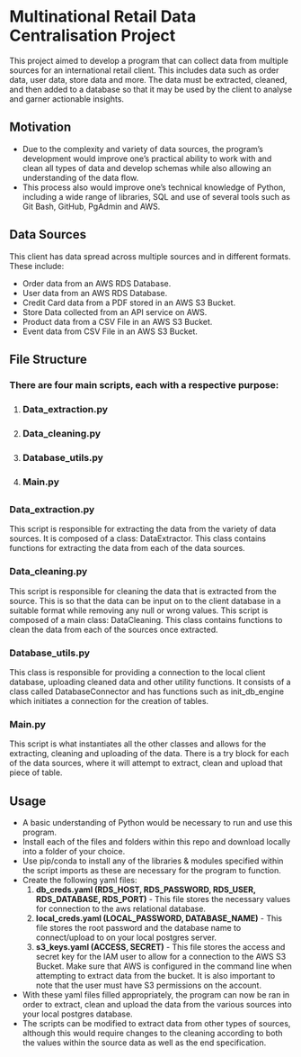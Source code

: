 # Multinational Retail Data Centralisation Project

This project aimed to develop a program that can collect data from multiple sources for an international retail client. This includes data such as order data, user data, store data and more. The data must be extracted, cleaned, and then added to a database so that it may be used by the client to analyse and garner actionable insights.

## Motivation
- Due to the complexity and variety of data sources, the program’s development would improve one’s practical ability to work with and clean all types of data and develop schemas while also allowing an understanding of the data flow.
- This process also would improve one’s technical knowledge of Python, including a wide range of libraries, SQL and use of several tools such as Git Bash, GitHub, PgAdmin and AWS.

## Data Sources
This client has data spread across multiple sources and in different formats. These include:
- Order data from an AWS RDS Database.
- User data from an AWS RDS Database.
- Credit Card data from a PDF stored in an AWS S3 Bucket.
- Store Data collected from an API service on AWS.
- Product data from a CSV File in an AWS S3 Bucket.
- Event data from CSV File in an AWS S3 Bucket.


## File Structure

### There are four main scripts, each with a respective purpose:

1. ### Data_extraction.py
2. ### Data_cleaning.py
3. ### Database_utils.py
4. ### Main.py

##

### Data_extraction.py
This script is responsible for extracting the data from the variety of data sources. It is composed of a class: DataExtractor. This class contains functions for extracting the data from each of the data sources.

### Data_cleaning.py
This script is responsible for cleaning the data that is extracted from the source. This is so that the data can be input on to the client database in a suitable format while removing any null or wrong values. This script is composed of a main class: DataCleaning. This class contains functions to clean the data from each of the sources once extracted.

### Database_utils.py
This class is responsible for providing a connection to the local client database, uploading cleaned data and other utility functions. It consists of a class called DatabaseConnector and has functions such as init_db_engine which initiates a connection for the creation of tables. 

### Main.py
This script is what instantiates all the other classes and allows for the extracting, cleaning and uploading of the data. There is a try block for each of the data sources, where it will attempt to extract, clean and upload that piece of table. 


## Usage

- A basic understanding of Python would be necessary to run and use this program.
- Install each of the files and folders within this repo and download locally into a folder of your choice.
- Use pip/conda to install any of the libraries & modules specified within the script imports as these are necessary for the program to function.
- Create the following yaml files:
    1. **db_creds.yaml (RDS_HOST, RDS_PASSWORD, RDS_USER, RDS_DATABASE, RDS_PORT)** - This file stores the necessary values for connection to the aws relational database.
    2. **local_creds.yaml (LOCAL_PASSWORD, DATABASE_NAME)** - This file stores the root password and the database name to connect/upload to on your local postgres server.
    3. **s3_keys.yaml (ACCESS, SECRET)** - This file stores the access and secret key for the IAM user to allow for a connection to the AWS S3 Bucket. Make sure that AWS is configured in the command line when attempting to extract data from the bucket. It is also important to note that the user must have S3 permissions on the account.
- With these yaml files filled appropriately, the program can now be ran in order to extract, clean and upload the data from the various sources into your local postgres database.
- The scripts can be modified to extract data from other types of sources, although this would require changes to the cleaning according to both the values within the source data as well as the end specification.



